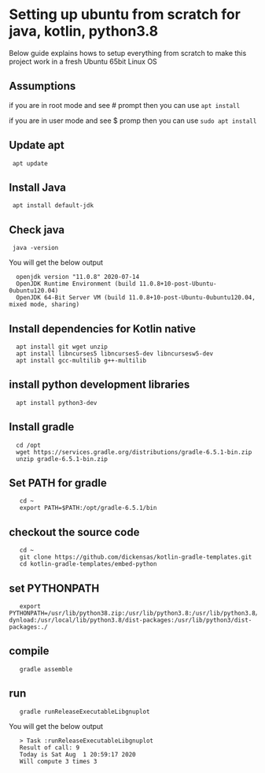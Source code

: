 # Setting up ubuntu from scratch for java, kotlin, python3.8
Below guide explains hows to setup everything from scratch to make this project work in a fresh Ubuntu 65bit Linux OS

## Assumptions
if you are in root mode and see # prompt then you can use
`apt install`

if you are in user mode and see $ promp then you can use
`sudo apt install`

## Update apt
     apt update

## Install Java
     apt install default-jdk
     
## Check java
     java -version
You will get the below output

      openjdk version "11.0.8" 2020-07-14
      OpenJDK Runtime Environment (build 11.0.8+10-post-Ubuntu-0ubuntu120.04)
      OpenJDK 64-Bit Server VM (build 11.0.8+10-post-Ubuntu-0ubuntu120.04, mixed mode, sharing)
      
## Install dependencies for Kotlin native
      apt install git wget unzip
      apt install libncurses5 libncurses5-dev libncursesw5-dev
      apt install gcc-multilib g++-multilib
## install python development libraries
      apt install python3-dev
## Install gradle
      cd /opt
      wget https://services.gradle.org/distributions/gradle-6.5.1-bin.zip
      unzip gradle-6.5.1-bin.zip
## Set PATH for gradle

       cd ~
       export PATH=$PATH:/opt/gradle-6.5.1/bin
## checkout the source code
       cd ~
       git clone https://github.com/dickensas/kotlin-gradle-templates.git
       cd kotlin-gradle-templates/embed-python
       
## set PYTHONPATH
       export PYTHONPATH=/usr/lib/python38.zip:/usr/lib/python3.8:/usr/lib/python3.8/lib-dynload:/usr/local/lib/python3.8/dist-packages:/usr/lib/python3/dist-packages:./
       
## compile
       gradle assemble
## run
       gradle runReleaseExecutableLibgnuplot
You will get the below output
       
       > Task :runReleaseExecutableLibgnuplot
       Result of call: 9
       Today is Sat Aug  1 20:59:17 2020
       Will compute 3 times 3
